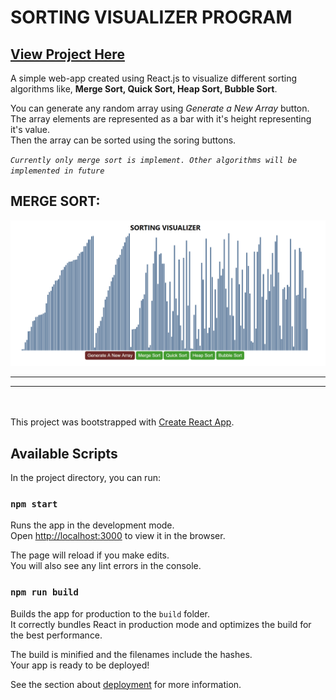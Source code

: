 # SORTING VISUALIZER PROGRAM

## [View Project Here](https://sachu-sorting-visualization.netlify.app/)

A simple web-app created using React.js to visualize different sorting algorithms like, **Merge Sort, Quick Sort, Heap Sort, Bubble Sort**.

You can generate any random array using _Generate a New Array_ button.
The array elements are represented as a bar with it's height representing it's value.  
Then the array can be sorted using the soring buttons.

_`Currently only merge sort is implement. Other algorithms will be implemented in future`_

## MERGE SORT:

![1-Merge Sort](demo/merge_sort.gif)

---

---

<br><br>
This project was bootstrapped with [Create React App](https://github.com/facebook/create-react-app).

## Available Scripts

In the project directory, you can run:

### `npm start`

Runs the app in the development mode.<br />
Open [http://localhost:3000](http://localhost:3000) to view it in the browser.

The page will reload if you make edits.<br />
You will also see any lint errors in the console.

### `npm run build`

Builds the app for production to the `build` folder.<br />
It correctly bundles React in production mode and optimizes the build for the best performance.

The build is minified and the filenames include the hashes.<br />
Your app is ready to be deployed!

See the section about [deployment](https://facebook.github.io/create-react-app/docs/deployment) for more information.
